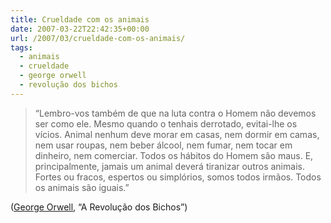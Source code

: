 ```yaml
---
title: Crueldade com os animais
date: 2007-03-22T22:42:35+00:00
url: /2007/03/crueldade-com-os-animais/
tags:
  - animais
  - crueldade
  - george orwell
  - revolução dos bichos
---
```


> “Lembro-vos também de que na luta contra o Homem não devemos ser como ele. Mesmo quando o tenhais derrotado, evitai-lhe os vícios. Animal nenhum deve morar em casas, nem dormir em camas, nem usar roupas, nem beber álcool, nem fumar, nem tocar em dinheiro, nem comerciar. Todos os hábitos do Homem são maus. E, principalmente, jamais um animal deverá tiranizar outros animais. Fortes ou fracos, espertos ou simplórios, somos todos irmãos. Todos os animais são iguais.”

([George Orwell][1], “A Revolução dos Bichos”)

[1]: http://pt.wikipedia.org/wiki/George_Orwell
